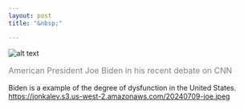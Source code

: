```yaml
---
layout: post
title: "&nbsp;"

---
```

![alt text](https://jonkalev.s3.us-west-2.amazonaws.com/20240709-joe.jpeg)
<p style="color: grey; font-size: 16px;">American President Joe Biden in his recent debate on CNN</p>

Biden is a example of the degree of dysfunction in the United States.
https://jonkalev.s3.us-west-2.amazonaws.com/20240709-joe.jpeg
